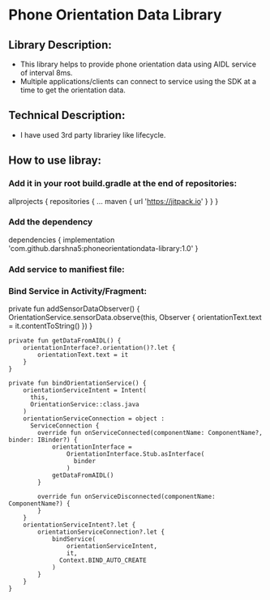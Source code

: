 # Phone Orientation Data Library

## Library Description:
* This library helps to provide phone orientation data using AIDL service of interval 8ms.
* Multiple applications/clients can connect to service using the SDK at a time to get the orientation data.  

## Technical Description:
*	I have used 3rd party librariey like lifecycle.

## How to use libray:
### Add it in your root build.gradle at the end of repositories:
allprojects {
		repositories {
			...
			maven { url 'https://jitpack.io' }
		}
	}
  
### Add the dependency
dependencies {
	implementation 'com.github.darshna5:phoneorientationdata-library:1.0'
	}  


### Add service to manifiest file:
 #### <service android:name="com.darshna.phoneorientationlibrary.aidl.OrientationService" android:enabled="true" android:exported="true" />
	    
### Bind Service in Activity/Fragment:
 private fun addSensorDataObserver() {
        OrientationService.sensorData.observe(this, Observer {
            orientationText.text = it.contentToString()
        })
    }

    private fun getDataFromAIDL() {
        orientationInterface?.orientation()?.let {
            orientationText.text = it
        }
    }

    private fun bindOrientationService() {
        orientationServiceIntent = Intent(
          this,
          OrientationService::class.java
        )
        orientationServiceConnection = object :
          ServiceConnection {
            override fun onServiceConnected(componentName: ComponentName?, binder: IBinder?) {
                orientationInterface =
                    OrientationInterface.Stub.asInterface(
                      binder
                    )
                getDataFromAIDL()
            }

            override fun onServiceDisconnected(componentName: ComponentName?) {
            }
        }
        orientationServiceIntent?.let {
            orientationServiceConnection?.let {
                bindService(
                    orientationServiceIntent,
                    it,
                  Context.BIND_AUTO_CREATE
                )
            }
        }
    } 




